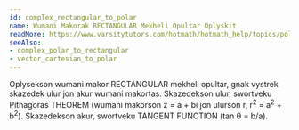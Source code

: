```yaml
---
id: complex_rectangular_to_polar
name: Wumani Makorak RECTANGULAR Mekheli Opultar Oplyskit
readMore: https://www.varsitytutors.com/hotmath/hotmath_help/topics/polar-form-of-a-complex-number
seeAlso:
- complex_polar_to_rectangular
- vector_cartesian_to_polar
---
```


Oplysekson wumani makor RECTANGULAR mekheli opultar, gnak vystrek skazedek ulur jon akur wumani makortas. Skazedekson ulur, swortveku Pithagoras THEOREM (wumani makorson z = a + bi jon ulurson r, r<sup>2</sup> = a<sup>2</sup> + b<sup>2</sup>). Skazedekson akur, swortveku TANGENT FUNCTION (tan θ = b/a).